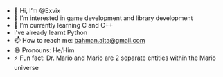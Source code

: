 - 👋 Hi, I’m @Exvix
- 👀 I’m interested in game development and library development
- 🌱 I’m currently learning C and C++
- I've already learnt Python
- 📫 How to reach me: bahman.alta@gmail.com
- 😄 Pronouns: He/Him
- ⚡ Fun fact: Dr. Mario and Mario are 2 separate entities within the Mario universe

<!---
Exvix/Exvix is a ✨ special ✨ repository because its `README.md` (this file) appears on your GitHub profile.
You can click the Preview link to take a look at your changes.
--->

